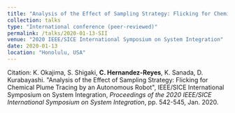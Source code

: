 ```yaml
---
title: "Analysis of the Effect of Sampling Strategy: Flicking for Chemical Plume Tracing by an Autonomous Robot"
collection: talks
type: "International conference (peer-reviewed)"
permalink: /talks/2020-01-13-SII
venue: "2020 IEEE/SICE International Symposium on System Integration"
date: 2020-01-13
location: "Honolulu, USA"
---
```


Citation: K. Okajima, S.  Shigaki, **C. Hernandez-Reyes**, K. Sanada, D. Kurabayashi. "Analysis of the Effect of Sampling Strategy: Flicking for Chemical Plume Tracing by an Autonomous Robot", IEEE/SICE International Symposium on System Integration, *Proceedings of the 2020 IEEE/SICE International Symposium on System Integration*, pp. 542-545, Jan. 2020. 
